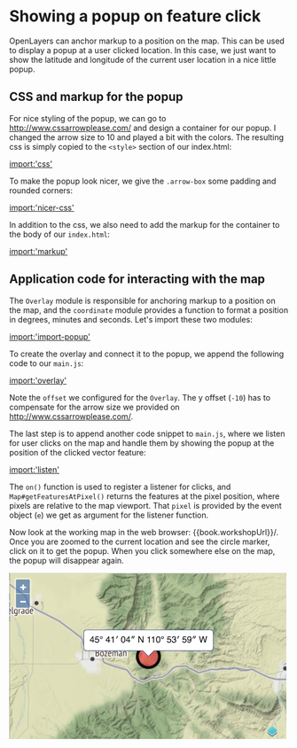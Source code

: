# Showing a popup on feature click

OpenLayers can anchor markup to a position on the map. This can be used to display a popup at a user clicked location. In this case, we just want to show the latitude and longitude of the current user location in a nice little popup.

## CSS and markup for the popup

For nice styling of the popup, we can go to http://www.cssarrowplease.com/ and design a container for our popup. I changed the arrow size to 10 and played a bit with the colors. The resulting css is simply copied to the `<style>` section of our index.html:

[import:'css'](../../../src/en/examples/basics/popup.html)

To make the popup look nicer, we give the `.arrow-box` some padding and rounded corners:

[import:'nicer-css'](../../../src/en/examples/basics/popup.html)

In addition to the css, we also need to add the markup for the container to the body of our `index.html`:

[import:'markup'](../../../src/en/examples/basics/popup.html)

## Application code for interacting with the map

The `Overlay` module is responsible for anchoring markup to a position on the map, and the `coordinate` module provides a function to format a position in degrees, minutes and seconds. Let's import these two modules:

[import:'import-popup'](../../../src/en/examples/basics/popup.js)

To create the overlay and connect it to the popup, we append the following code to our `main.js`:

[import:'overlay'](../../../src/en/examples/basics/popup.js)

Note the `offset` we configured for the `Overlay`. The y offset (`-10`) has to compensate for the arrow size we provided on http://www.cssarrowplease.com/.

The last step is to append another code snippet to `main.js`, where we listen for user clicks on the map and handle them by showing the popup at the position of the clicked vector feature:

[import:'listen'](../../../src/en/examples/basics/popup.js)

The `on()` function is used to register a listener for clicks, and `Map#getFeaturesAtPixel()` returns the features at the pixel position, where pixels are relative to the map viewport. That `pixel` is provided by the event object (`e`) we get as argument for the listener function.

Now look at the working map in the web browser: {{book.workshopUrl}}/. Once you are zoomed to the current location and see the circle marker, click on it to get the popup. When you click somewhere else on the map, the popup will disappear again.

![A map with a popup at our location](popup.png)
